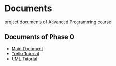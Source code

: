 # Documents
project documents of Advanced Programming course

## Documents of Phase 0
- [Main Document](phase_0/mainDocument/PHASE0.pdf "Main Document")
- [Trello Tutorial](phase_0/trello/trello.pdf "Trello Tutorial")
- [UML Tutorial](phase_0/uml/uml.pdf "UML Tutorial")

